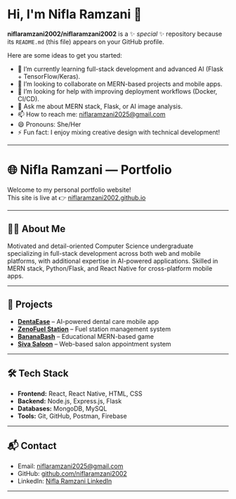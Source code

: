 # Hi, I'm Nifla Ramzani 👋  

**niflaramzani2002/niflaramzani2002** is a ✨ _special_ ✨ repository because its `README.md` (this file) appears on your GitHub profile.

Here are some ideas to get you started:

- 🌱 I’m currently learning full-stack development and advanced AI (Flask + TensorFlow/Keras).  
- 👯 I’m looking to collaborate on MERN-based projects and mobile apps.  
- 🤔 I’m looking for help with improving deployment workflows (Docker, CI/CD).  
- 💬 Ask me about MERN stack, Flask, or AI image analysis.  
- 📫 How to reach me: [niflaramzani2025@gmail.com](mailto:niflaramzani2025@gmail.com)  
- 😄 Pronouns: She/Her  
- ⚡ Fun fact: I enjoy mixing creative design with technical development!  

---

# 🌐 Nifla Ramzani — Portfolio  

Welcome to my personal portfolio website!  
This site is live at 👉 [niflaramzani2002.github.io](https://niflaramzani2002.github.io)

---

## 👩‍💻 About Me  
Motivated and detail-oriented Computer Science undergraduate specializing in full-stack development across both web and mobile platforms, with additional expertise in AI-powered applications. Skilled in MERN stack, Python/Flask, and React Native for cross-platform mobile apps.

---

## 🚀 Projects  
- **[DentaEase](https://github.com/niflaramzani2002/DentaEase---Dental-App)** – AI-powered dental care mobile app  
- **[ZenoFuel Station](https://github.com/Ahamed-Rahman/ZenoFuelStation_ITP)** – Fuel station management system  
- **[BananaBash](https://github.com/niflaramzani2002/BananaBash)** – Educational MERN-based game  
- **[Siva Saloon](https://github.com/Ahamed-Rahman/siva-saloon)** – Web-based salon appointment system  

---

## 🛠️ Tech Stack  
- **Frontend:** React, React Native, HTML, CSS  
- **Backend:** Node.js, Express.js, Flask  
- **Databases:** MongoDB, MySQL  
- **Tools:** Git, GitHub, Postman, Firebase  

---

## 📬 Contact  
- Email: [niflaramzani2025@gmail.com](mailto:niflaramzani2025@gmail.com)  
- GitHub: [github.com/niflaramzani2002](https://github.com/niflaramzani2002)  
- LinkedIn: [Nifla Ramzani LinkedIn](https://www.linkedin.com/in/nifla-ramzani-711ab6341/?utm_source=share&utm_campaign=share_via&utm_content=profile&utm_medium=ios_app)  

---



